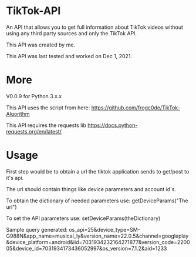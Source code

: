 # TikTok-API
An API that allows you to get full information about TikTok videos without using any third party sources and only the TikTok API.

This API was created by me.

This API was last tested and worked on Dec 1, 2021.

# More
V0.0.9 for Python 3.x.x

This API uses the script from here: https://github.com/frogc0de/TikTok-Algorithm

This API requires the requests lib https://docs.python-requests.org/en/latest/

# Usage
First step would be to obtain a url the tiktok application sends to get/post to it's api.

The url should contain things like device parameters and account id's.

To obtain the dictionary of needed parameters use: getDeviceParams("The url")

To set the API parameters use: setDeviceParams(theDictionary)

Sample query generated: os_api=25&device_type=SM-G988N&app_name=musical_ly&version_name=22.0.5&channel=googleplay&device_platform=android&iid=7031934232164271877&version_code=220005&device_id=7031934173436052997&os_version=7.1.2&aid=1233




